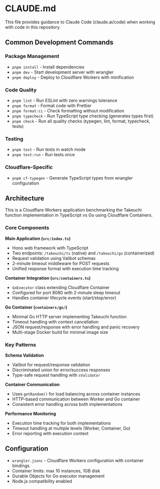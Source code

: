 # CLAUDE.md

This file provides guidance to Claude Code (claude.ai/code) when working with code in this repository.

## Common Development Commands

### Package Management

- `pnpm install` - Install dependencies
- `pnpm dev` - Start development server with wrangler
- `pnpm deploy` - Deploy to Cloudflare Workers with minification

### Code Quality

- `pnpm lint` - Run ESLint with zero warnings tolerance
- `pnpm format` - Format code with Prettier
- `pnpm format:ci` - Check formatting without modification
- `pnpm typecheck` - Run TypeScript type checking (generates types first)
- `pnpm check` - Run all quality checks (typegen, lint, format, typecheck, tests)

### Testing

- `pnpm test` - Run tests in watch mode
- `pnpm test:run` - Run tests once

### Cloudflare-Specific

- `pnpm cf-typegen` - Generate TypeScript types from wrangler configuration

## Architecture

This is a Cloudflare Workers application benchmarking the Takeuchi function implementation in TypeScript vs Go using Cloudflare Containers.

### Core Components

**Main Application (`src/index.ts`)**

- Hono web framework with TypeScript
- Two endpoints: `/takeuchi/ts` (native) and `/takeuchi/go` (containerized)
- Request validation using Valibot schemas
- 2-minute timeout middleware for POST requests
- Unified response format with execution time tracking

**Container Integration (`src/containers.ts`)**

- `GoExecutor` class extending Cloudflare Container
- Configured for port 8080 with 2-minute sleep timeout
- Handles container lifecycle events (start/stop/error)

**Go Container (`containers/go/`)**

- Minimal Go HTTP server implementing Takeuchi function
- Timeout handling with context cancellation
- JSON request/response with error handling and panic recovery
- Multi-stage Docker build for minimal image size

### Key Patterns

**Schema Validation**

- Valibot for request/response validation
- Discriminated union for error/success responses
- Type-safe request handling with `sValidator`

**Container Communication**

- Uses `getRandom()` for load balancing across container instances
- HTTP-based communication between Worker and Go container
- Consistent error handling across both implementations

**Performance Monitoring**

- Execution time tracking for both implementations
- Timeout handling at multiple levels (Worker, Container, Go)
- Error reporting with execution context

## Configuration

- `wrangler.jsonc` - Cloudflare Workers configuration with container bindings
- Container limits: max 10 instances, 1GB disk
- Durable Objects for Go executor management
- Node.js compatibility enabled
